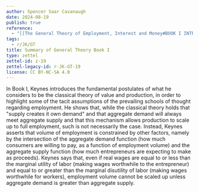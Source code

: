 ```yaml
---
author: Spencer Saar Cavanaugh
date: 2024-08-19
publish: true
reference:
  - "[[The General Theory of Employment, Interest and Money#BOOK I INTRODUCTION]]"
tags:
  - r/JK/GT
title: Summary of General Theory Book I
type: zettel
zettel-id: z-19
zettel-legacy-id: r-JK-GT-19
license: CC BY-NC-SA 4.0
---
```


In Book I, Keynes introduces the fundamental postulates of what he considers to be the classical theory of value and production, in order to highlight some of the tacit assumptions of the prevailing schools of thought regarding employment. He shows that, while the classical theory holds that "supply creates it own demand" and that aggregate demand will always meet aggregate supply and that this mechanism allows production to scale up to full employment, such is not necessarily the case. Instead, Keynes asserts that volume of employment is constrained by other factors, namely by the intersection of the aggregate demand function (how much consumers are willing to pay, as a function of employment volume) and the aggregate supply function (how much entrepreneurs are expecting to make as proceeds). Keynes says that, even if real wages are equal to or less than the marginal utility of labor (making wages worthwhile to the entrepreneur) and equal to or greater than the marginal disutility of labor (making wages worthwhile for workers), employment volume cannot be scaled up unless aggregate demand is greater than aggregate supply.
